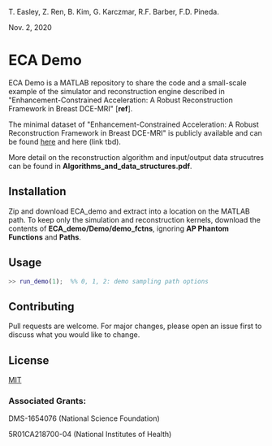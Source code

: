 T. Easley, Z. Ren, B. Kim, G. Karczmar, R.F. Barber, F.D. Pineda.

Nov. 2, 2020

# ECA Demo

ECA Demo is a MATLAB repository to share the code and a small-scale example of the simulator and reconstruction engine described in "Enhancement-Constrained Acceleration: A Robust Reconstruction Framework in Breast DCE-MRI" [**ref**].

The minimal dataset of "Enhancement-Constrained Acceleration: A Robust Reconstruction Framework in Breast DCE-MRI" is publicly available and can be found [here](https://uchicago.app.box.com/s/3vfvdot8hzqausgr0mwfd85iwqce0dkq) and here (link tbd).

More detail on the reconstruction algorithm and input/output data strucutres can be found in **Algorithms_and_data_structures.pdf**.

## Installation

Zip and download ECA_demo and extract into a location on the MATLAB path. To keep only the simulation and reconstruction kernels, download the contents of **ECA_demo/Demo/demo_fctns**, ignoring **AP Phantom Functions** and **Paths**.

## Usage

```matlab
>> run_demo(1);  %% 0, 1, 2: demo sampling path options
```

## Contributing
Pull requests are welcome. For major changes, please open an issue first to discuss what you would like to change.

## License
[MIT](https://choosealicense.com/licenses/mit/)

 
### Associated Grants:

DMS-1654076 (National Science Foundation)

5R01CA218700-04 (National Institutes of Health)
